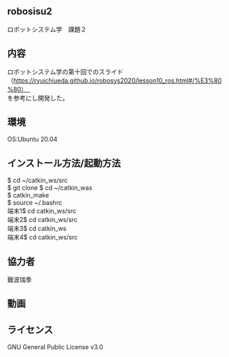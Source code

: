 ## robosisu2
ロボットシステム学　課題２

## 内容
ロボットシステム学の第十回でのスライド（https://ryuichiueda.github.io/robosys2020/lesson10_ros.html#/%E3%80%80）　<br>を参考にし開発した。


## 環境
OS:Ubuntu 20.04

## インストール方法/起動方法
$ cd ~/catkin_ws/src<br>
$ git clone
$ cd ~/catkin_was<br>
$ catkin_make<br>
$ source ~/.bashrc<br>
端末1$ cd catkin_ws/src<br>
端末2$ cd catkin_ws/src<br>
端末3$ cd catkin_ws<br>
端末4$ cd catkin_ws/src

## 協力者
難波瑞季

## 動画

## ライセンス
GNU General Public License v3.0


